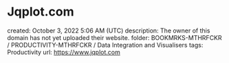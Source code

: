 # Jqplot.com

created: October 3, 2022 5:06 AM (UTC)
description: The owner of this domain has not yet uploaded their website.
folder: BOOKMRKS-MTHRFCKR / PRODUCTIVITY-MTHRFCKR / Data Integration and Visualisers
tags: Productivity
url: https://www.jqplot.com